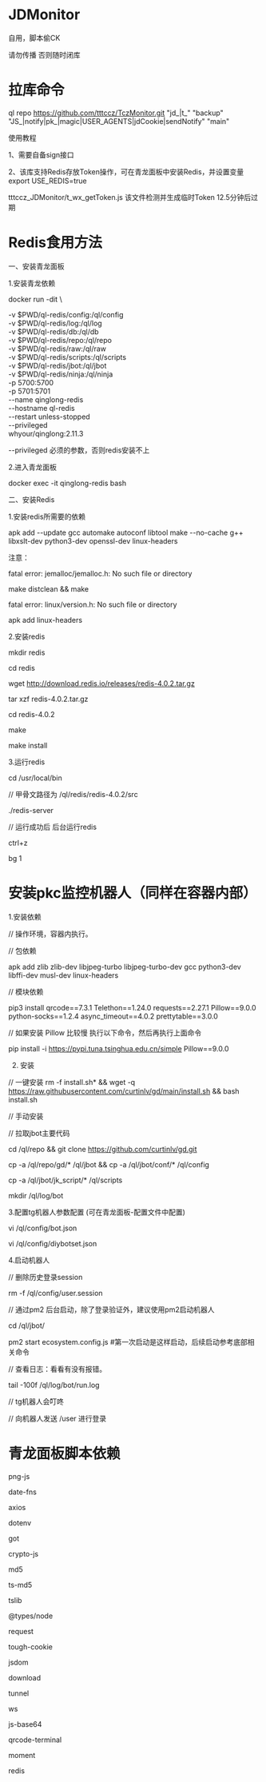 # JDMonitor
自用，脚本偷CK

请勿传播
否则随时闭库

# 拉库命令

ql repo https://github.com/tttccz/TczMonitor.git "jd_|t_" "backup" "JS_|notify|pk_|magic|USER_AGENTS|jdCookie|sendNotify" "main"

使用教程

1、需要自备sign接口

2、该库支持Redis存放Token操作，可在青龙面板中安装Redis，并设置变量export USE_REDIS=true

tttccz_JDMonitor/t_wx_getToken.js 该文件检测并生成临时Token 12.5分钟后过期

# Redis食用方法

一、安装青龙面板

1.安装青龙依赖

docker run -dit \

-v $PWD/ql-redis/config:/ql/config \
-v $PWD/ql-redis/log:/ql/log \
-v $PWD/ql-redis/db:/ql/db \
-v $PWD/ql-redis/repo:/ql/repo \
-v $PWD/ql-redis/raw:/ql/raw \
-v $PWD/ql-redis/scripts:/ql/scripts \
-v $PWD/ql-redis/jbot:/ql/jbot \
-v $PWD/ql-redis/ninja:/ql/ninja \
-p 5700:5700 \
-p 5701:5701 \
--name qinglong-redis \
--hostname ql-redis \
--restart unless-stopped \
--privileged \
whyour/qinglong:2.11.3


--privileged 必须的参数，否则redis安装不上


2.进入青龙面板

docker exec -it qinglong-redis bash

二、安装Redis

1.安装redis所需要的依赖

apk add --update gcc automake autoconf libtool make --no-cache g++ libxslt-dev python3-dev openssl-dev linux-headers

注意：

fatal error: jemalloc/jemalloc.h: No such file or directory

make distclean && make

fatal error: linux/version.h: No such file or directory

apk add linux-headers

2.安装redis

mkdir redis

cd redis 

wget http://download.redis.io/releases/redis-4.0.2.tar.gz

tar xzf redis-4.0.2.tar.gz

cd redis-4.0.2

make

make install

3.运行redis

cd /usr/local/bin

// 甲骨文路径为 /ql/redis/redis-4.0.2/src

./redis-server

// 运行成功后 后台运行redis

ctrl+z

bg 1

# 安装pkc监控机器人（同样在容器内部）

1.安装依赖

// 操作环境，容器内执行。

// 包依赖

apk add zlib zlib-dev libjpeg-turbo libjpeg-turbo-dev gcc python3-dev libffi-dev musl-dev linux-headers


// 模块依赖

pip3 install qrcode==7.3.1 Telethon==1.24.0 requests==2.27.1 Pillow==9.0.0 python-socks==1.2.4 async_timeout==4.0.2 prettytable==3.0.0

// 如果安装 Pillow 比较慢 执行以下命令，然后再执行上面命令

pip install -i https://pypi.tuna.tsinghua.edu.cn/simple Pillow==9.0.0

2. 安装

// 一键安装
rm -f install.sh* && wget -q https://raw.githubusercontent.com/curtinlv/gd/main/install.sh && bash install.sh

// 手动安装

// 拉取jbot主要代码

cd /ql/repo && git clone https://github.com/curtinlv/gd.git

cp -a /ql/repo/gd/* /ql/jbot && cp -a /ql/jbot/conf/* /ql/config 

cp -a /ql/jbot/jk_script/* /ql/scripts

mkdir /ql/log/bot


3.配置tg机器人参数配置 (可在青龙面板-配置文件中配置)

vi /ql/config/bot.json

vi /ql/config/diybotset.json


4.启动机器人

// 删除历史登录session

rm -f /ql/config/user.session

// 通过pm2 后台启动，除了登录验证外，建议使用pm2启动机器人

cd /ql/jbot/

pm2 start ecosystem.config.js #第一次启动是这样启动，后续启动参考底部相关命令

// 查看日志：看看有没有报错。

tail -100f /ql/log/bot/run.log

// tg机器人会叮咚

// 向机器人发送 /user 进行登录

	
# 青龙面板脚本依赖

png-js

date-fns

axios

dotenv

got

crypto-js

md5

ts-md5

tslib

@types/node

request

tough-cookie

jsdom

download

tunnel

ws

js-base64

qrcode-terminal

moment

redis
